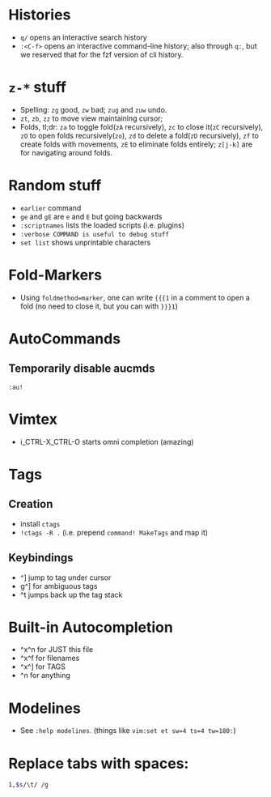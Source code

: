 # Histories

- `q/` opens an interactive search history
- `:<C-f>` opens an interactive command-line history; also through `q:`, but we reserved that for the fzf version of cli history.

# `z-*` stuff

- Spelling: `zg` good, `zw` bad; `zug` and `zuw` undo.
- `zt`, `zb`, `zz` to move view maintaining cursor;
- Folds, tl;dr: `za` to toggle fold(`zA` recursively), `zc` to close it(`zC` recursively), `zO` to open folds recursively(`zo`), `zd` to delete a fold(`zD` recursively), `zf` to create folds with movements, `zE` to eliminate folds entirely; `z[j-k]` are for navigating around folds.

# Random stuff

- `earlier` command
- `ge` and `gE` are `e` and `E` but going backwards
- `:scriptnames` lists the loaded scripts (i.e. plugins)
- `:verbose COMMAND is useful to debug stuff`
- `set list` shows unprintable characters

# Fold-Markers
- Using `foldmethod=marker`, one can write `{{{1` in a comment to open a fold (no need to close it, but you can with `}}}1`)

# AutoCommands
## Temporarily disable aucmds
`:au!`

# Vimtex
- i_CTRL-X_CTRL-O starts omni completion (amazing)

# Tags
## Creation
- install `ctags`
- `!ctags -R .` (i.e. prepend `command! MakeTags` and map it)
## Keybindings
- ^] jump to tag under cursor
- g^] for ambiguous tags
- ^t jumps back up the tag stack

# Built-in Autocompletion
- ^x^n for JUST this file
- ^x^f for filenames
- ^x^] for TAGS
- ^n for anything

# Modelines
- See `:help modelines`. (things like `vim:set et sw=4 ts=4 tw=180:`)

# Replace tabs with spaces:
``` sh
1,$s/\t/ /g
```

